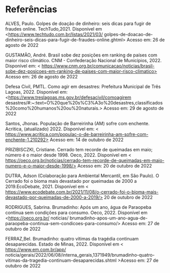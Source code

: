 # Referências


ALVES, Paulo. Golpes de doação de dinheiro: seis dicas para fugir de fraudes online. TechTudo,2021. Disponível em <https://www.techtudo.com.br/listas/2021/03/ golpes-de-doacao-de-dinheiro-seis-dicas-para-fugir-de-fraudes-online.ghtml> Acesso em: 26 de agosto de 2022

GUSTAMÃO, André. Brasil sobe dez posições em ranking de países com maior risco climático. CNM -  Confederação Nacional de Municípios, 2022. Disponível em: < https://www.cnm.org.br/comunicacao/noticias/brasil-sobe-dez-posicoes-em-ranking-de-paises-com-maior-risco-climatico> Acesso em: 26 de agosto de 2022

Defesa Civil, PMTL. Como agir em desastres: Prefeitura Municipal de Três Lagoas, 2022. Disponível em: <https://www.treslagoas.ms.gov.br/defesacivil/comoagirem desastres/#:~:text=O%20que%20s%C3%A3o%20desastres,classificados%20como%20humanos%20ou%20naturais.> Acesso em: 29 de agosto de 2022

Santos, Jhonas. População de Barreirinha (AM) sofre com enchente. Acritica, (atualizado) 2022. Disponível em: < https://www.acritica.com/populac-o-de-barreirinha-am-sofre-com-enchente-1.210292> Acesso em: 14 de outubro de 2022

PRIZIBISCZKI, Cristiane. Cerrado tem recorde de queimadas em maio; número é o maior desde 1998. Oeco, 2022. Disponível em < https://oeco.org.br/noticias/cerrado-tem-recorde-de-queimadas-em-maio-numero-e-o-maior-desde-1998/> Acesso em: 20 de outubro de 2022

DUTRA, Adson (Colaboração para Ambiental Mercantil, em São Paulo). O Cerrado foi o bioma mais devastado por queimadas de 2000 a 2019.EcoDebate, 2021. Disponível em < https://www.ecodebate.com.br/2021/11/08/o-cerrado-foi-o-bioma-mais-devastado-por-queimadas-de-2000-a-2019/> 20 de outubro de 2022

RODRIGUES, Sabrina. Brumadinho: Após um ano, água de Paraopeba continua sem condições para consumo. Oeco, 2022. Disponível em <https://oeco.org.br/ noticias/ brumadinho-apos-um-ano-agua-de-paraopeba-continua-sem-condicoes-para-consumo/> Acesso em: 27 de outubro de 2022

FERRAZ,Bel. Brumadinho: quatro vítimas da tragédia continuam desaparecidas. Estado de Minas, 2022. Disponível em < https://www.em.com.br/app/ noticia/gerais/2022/06/08/interna_gerais,1371949/brumadinho-quatro-vitimas-da-tragedia-continuam-desaparecidas.shtml >Acesso em: 27 de outubro de 2022
